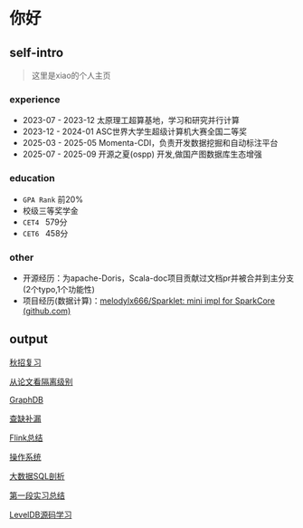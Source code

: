 # 你好

## self-intro

> 这里是xiao的个人主页

### experience

* 2023-07 - 2023-12 太原理工超算基地，学习和研究并行计算
* 2023-12 - 2024-01 ASC世界大学生超级计算机大赛全国二等奖
* 2025-03 - 2025-05 Momenta-CDI，负责开发数据挖掘和自动标注平台
* 2025-07 - 2025-09 开源之夏(ospp) 开发,做国产图数据库生态增强

### education

* `GPA Rank` 前20%
* 校级三等奖学金
* `CET4 ` 579分
* `CET6 ` 458分

### other

* 开源经历：为apache-Doris，Scala-doc项目贡献过文档pr并被合并到主分支(2个typo,1个功能性)
* 项目经历(数据计算)：[melodylx666/Sparklet: mini impl for SparkCore (github.com)](https://github.com/melodylx666/Sparklet)

## output

[秋招复习](./BaseSkill/prepare.md)

[从论文看隔离级别](./dataWarehouse/learn_db_from_paper.md)

[GraphDB](./dataWarehouse/graphDB.md)

[查缺补漏](./dataWarehouse/interview.md)

[Flink总结](./dataWarehouse/flink_learn.md)

[操作系统](./BaseSkill/store.md)

[大数据SQL剖析](./dataWarehouse/大数据SQL.md)

[第一段实习总结](./Project/first-intern-summary.md)

[LevelDB源码学习](./frameworkAnalysis/leveldb_learn.md)